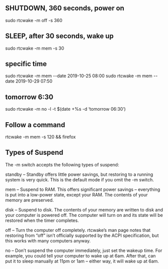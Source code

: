 ## SHUTDOWN, 360 seconds, power on
sudo rtcwake -m off -s 360

## SLEEP, after 30 seconds, wake up
sudo rtcwake -m mem -s 30

## specific time
sudo rtcwake -m mem --date 2019-10-25 08:00
sudo rtcwake -m mem --date 2019-10-29 07:50

## tomorrow 6:30
sudo rtcwake -m no -l -t $(date +%s -d ‘tomorrow 06:30’)

## Follow a command
rtcwake -m mem -s 120 && firefox


## Types of Suspend

The -m switch accepts the following types of suspend:

standby – Standby offers little power savings, but restoring to a running
system is very quick. This is the default mode if you omit the -m switch.

mem – Suspend to RAM. This offers significant power savings – everything is put
into a low-power state, except your RAM. The contents of your memory are
preserved.

disk – Suspend to disk. The contents of your memory are written to disk and
your computer is powered off. The computer will turn on and its state will be
restored when the timer completes.

off – Turn the computer off completely. rtcwake’s man page notes that restoring
from “off” isn’t officially supported by the ACPI specification, but this works
with many computers anyway.

no – Don’t suspend the computer immediately, just set the wakeup time. For
example, you could tell your computer to wake up at 6am. After that, can put it
to sleep manually at 11pm or 1am – either way, it will wake up at 6am.
